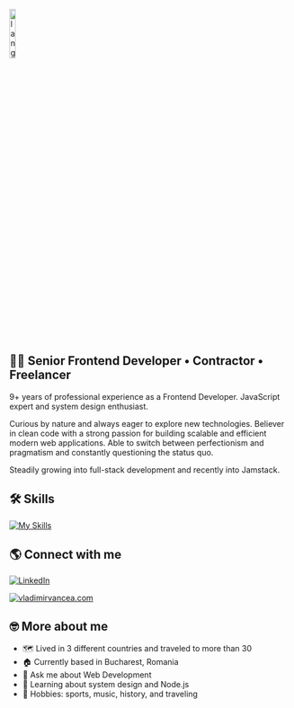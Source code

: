 <p align="left"><img width=15%" src="https://github.com/alansmathew/alansmathew/raw/master/lang.gif" alt="lang image here" /></p>

## 👩‍💻 Senior Frontend Developer • Contractor • Freelancer

9+ years of professional experience as a Frontend Developer. JavaScript expert and system design enthusiast. 

Curious by nature and always eager to explore new technologies. Believer in clean code with a strong passion for building scalable and efficient modern web applications. Able to switch between perfectionism and pragmatism and constantly questioning the status quo. 

Steadily growing into full-stack development and recently into Jamstack. 

## 🛠️ Skills

[![My Skills](https://skillicons.dev/icons?i=js,ts,vue,react,astro,nodejs,express,angular,html,css,tailwind,vite,jest,git)](https://skillicons.dev) 
 
## 🌎 Connect with me

<a href="https://www.linkedin.com/in/vladimir-vancea-94803b75/"><img src="https://img.shields.io/badge/LinkedIn-0077B5?style=for-the-badge&logo=linkedin&logoColor=white" alt="LinkedIn"></a>  

<a href="https://vladimirvancea.com/"><img src="https://img.shields.io/badge/website-000000?style=for-the-badge&logo=About.me&logoColor=white" alt="vladimirvancea.com"></a>

## 🤓 More about me

- 🗺️ Lived in 3 different countries and traveled to more than 30
- 🏠 Currently based in Bucharest, Romania
- 💬 Ask me about Web Development
- 📖 Learning about system design and Node.js
- 🫶 Hobbies: sports, music, history, and traveling


